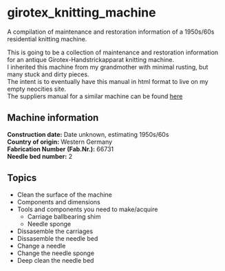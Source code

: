 # girotex_knitting_machine
A compilation of maintenance and restoration  information of a 1950s/60s residential knitting machine.

This is going to be a collection of maintenance and restoration information for an antique Girotex-Handstrickapparat knitting machine.  
I inherited this machine from my grandmother with minimal rusting, but many stuck and dirty pieces.  
The intent is to eventually have this manual in html format to live on my empty neocities site.  
The suppliers manual for a similar machine can be found [here](https://www.example.com)  

## Machine information
**Construction date:** Date unknown, estimating 1950s/60s  
**Country of origin:** Western Germany  
**Fabrication Number (Fab.Nr.):** 66731  
**Needle bed number:** 2

## Topics
- Clean the surface of the machine
- Components and dimensions
- Tools and components you need to make/acquire
  - Carriage ballbearing shim
  - Needle sponge
- Dissasemble the carriages
- Dissasemble the needle bed
- Change a needle
- Change the needle sponge
- Deep clean the needle bed
